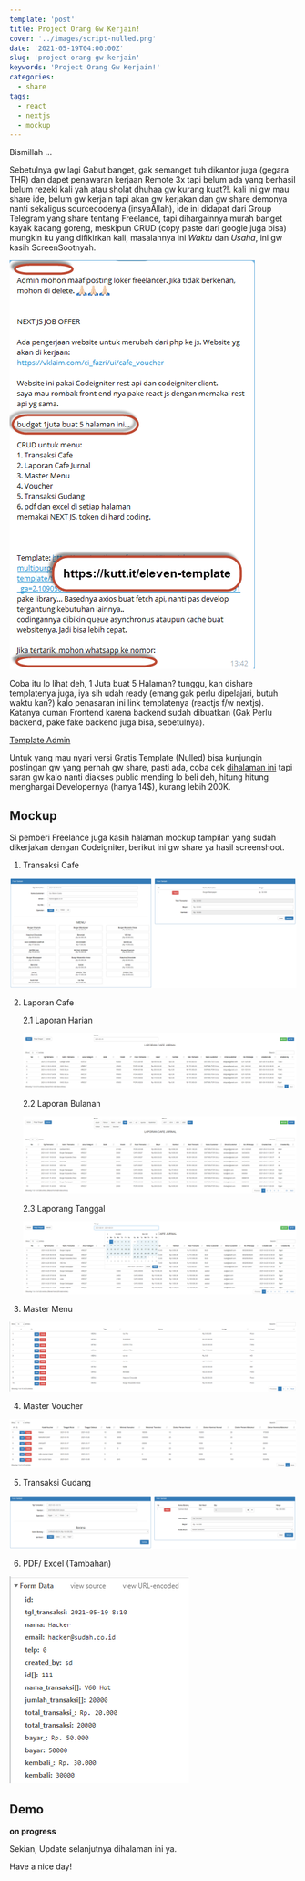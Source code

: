 ```yaml
---
template: 'post'
title: Project Orang Gw Kerjain!
cover: '../images/script-nulled.png'
date: '2021-05-19T04:00:00Z'
slug: 'project-orang-gw-kerjain'
keywords: 'Project Orang Gw Kerjain!'
categories:
  - share
tags:
  - react
  - nextjs
  - mockup
---
```


Bismillah ...

Sebetulnya gw lagi Gabut banget, gak semanget tuh dikantor juga (gegara THR) dan dapet penawaran kerjaan Remote 3x tapi belum ada yang berhasil belum rezeki kali yah atau sholat dhuhaa gw kurang kuat?!.
kali ini gw mau share ide, belum gw kerjain tapi akan gw kerjakan dan gw share demonya nanti sekaligus sourcecodenya (insyaAllah), ide ini didapat dari Group Telegram yang share tentang Freelance, tapi dihargainnya murah banget kayak kacang goreng, meskipun CRUD (copy paste dari google juga bisa) mungkin itu yang difikirkan kali, masalahnya ini *Waktu* dan *Usaha*, ini gw kasih ScreenSootnyah.

![Freelance](../images/kerjaan-orang.png)

Coba itu lo lihat deh, 1 Juta buat 5 Halaman? tunggu, kan dishare templatenya juga, iya sih udah ready (emang gak perlu dipelajari, butuh waktu kan?) kalo penasaran ini link templatenya (reactjs f/w nextjs). Katanya cuman Frontend karena backend sudah dibuatkan (Gak Perlu backend, pake fake backend juga bisa, sebetulnya). 

[Template Admin](https://kutt.it/eleven-template)

Untuk yang mau nyari versi Gratis Template (Nulled) bisa kunjungin postingan gw yang pernah gw share, pasti ada, coba cek [dihalaman ini](daftar-website-penyedia-script-nulled) tapi saran gw kalo nanti diakses public mending lo beli deh, hitung hitung menghargai Developernya (hanya 14$), kurang lebih 200K.

## Mockup

Si pemberi Freelance juga kasih halaman mockup tampilan yang sudah dikerjakan dengan Codeigniter, berikut ini gw share ya hasil screenshoot.

1. Transaksi Cafe

![Transaksi Order Makanan](../images/kerjaan-orang-order-makanan.png)

2. Laporan Cafe

    2.1 Laporan Harian

    ![Laporan Harian](../images/kerjaan-orang-laporan-harian.png)

    2.2 Laporan Bulanan

    ![Laporan Bulanan](../images/kerjaan-orang-laporan-bulanan.png)

    2.3 Laporang Tanggal

    ![Laporan Tanggal](../images/kerjaan-orang-laporan-tanggal.png)


3. Master Menu

![Master Menu](../images/kerjaan-orang-master-menu.png)

4. Master Voucher

![Master Voucher](../images/kerjaan-orang-makan-hemat.png)

5. Transaksi Gudang

![Transaksi Gudang](../images/kerjaan-orang-transaksi-gudang.png)

6. PDF/ Excel (Tambahan)

![Post Data Order Makanan](../images/kerjaan-orang-post-data-order-makanan.png)


## Demo

**on progress**

Sekian, Update selanjutnya dihalaman ini ya.

Have a nice day!